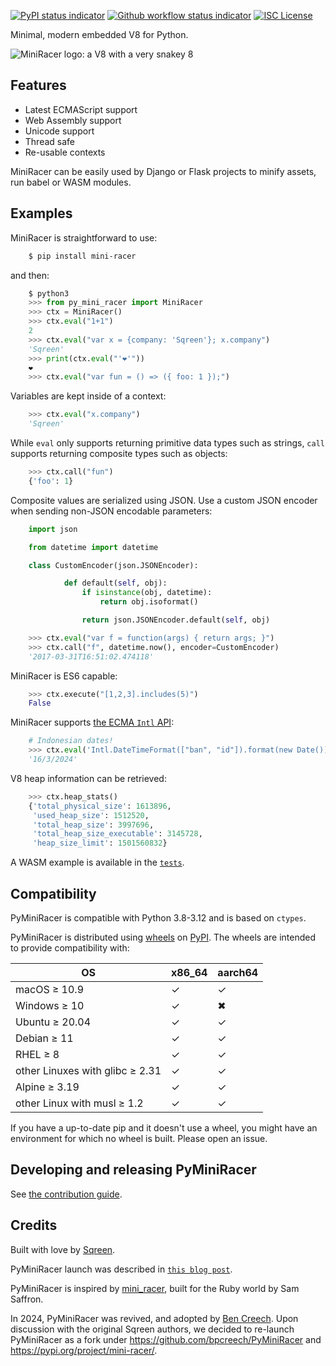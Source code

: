 [![PyPI status indicator](https://img.shields.io/pypi/v/mini_racer.svg)](https://pypi.python.org/pypi/mini_racer)
[![Github workflow status indicator](https://github.com/bpcreech/PyMiniRacer/actions/workflows/build.yml/badge.svg)](https://github.com/bpcreech/PyMiniRacer/actions/workflows/build.yml)
[![ISC License](https://img.shields.io/badge/License-ISC-blue.svg)](https://opensource.org/licenses/ISC)

Minimal, modern embedded V8 for Python.

![MiniRacer logo: a V8 with a very snakey 8](py_mini_racer.png)

## Features

- Latest ECMAScript support
- Web Assembly support
- Unicode support
- Thread safe
- Re-usable contexts

MiniRacer can be easily used by Django or Flask projects to minify assets, run babel or
WASM modules.

## Examples

MiniRacer is straightforward to use:

```sh
    $ pip install mini-racer
```

and then:

```python
    $ python3
    >>> from py_mini_racer import MiniRacer
    >>> ctx = MiniRacer()
    >>> ctx.eval("1+1")
    2
    >>> ctx.eval("var x = {company: 'Sqreen'}; x.company")
    'Sqreen'
    >>> print(ctx.eval("'❤'"))
    ❤
    >>> ctx.eval("var fun = () => ({ foo: 1 });")
```

Variables are kept inside of a context:

```python
    >>> ctx.eval("x.company")
    'Sqreen'
```

While `eval` only supports returning primitive data types such as strings, `call`
supports returning composite types such as objects:

```python
    >>> ctx.call("fun")
    {'foo': 1}
```

Composite values are serialized using JSON. Use a custom JSON encoder when sending
non-JSON encodable parameters:

```python
    import json

    from datetime import datetime

    class CustomEncoder(json.JSONEncoder):

            def default(self, obj):
                if isinstance(obj, datetime):
                    return obj.isoformat()

                return json.JSONEncoder.default(self, obj)
```

```python
    >>> ctx.eval("var f = function(args) { return args; }")
    >>> ctx.call("f", datetime.now(), encoder=CustomEncoder)
    '2017-03-31T16:51:02.474118'
```

MiniRacer is ES6 capable:

```python
    >>> ctx.execute("[1,2,3].includes(5)")
    False
```

MiniRacer supports [the ECMA `Intl` API](https://tc39.es/ecma402/):

```python
    # Indonesian dates!
    >>> ctx.eval('Intl.DateTimeFormat(["ban", "id"]).format(new Date())')
    '16/3/2024'
```

V8 heap information can be retrieved:

```python
    >>> ctx.heap_stats()
    {'total_physical_size': 1613896,
     'used_heap_size': 1512520,
     'total_heap_size': 3997696,
     'total_heap_size_executable': 3145728,
     'heap_size_limit': 1501560832}
```

A WASM example is available in the
[`tests`](https://github.com/bpcreech/PyMiniRacer/blob/master/tests/test_wasm.py).

## Compatibility

PyMiniRacer is compatible with Python 3.8-3.12 and is based on `ctypes`.

PyMiniRacer is distributed using [wheels](https://pythonwheels.com/) on
[PyPI](https://pypi.org/). The wheels are intended to provide compatibility with:

| OS                              | x86_64 | aarch64 |
| ------------------------------- | ------ | ------- |
| macOS ≥ 10.9                    | ✓      | ✓       |
| Windows ≥ 10                    | ✓      | ✖       |
| Ubuntu ≥ 20.04                  | ✓      | ✓       |
| Debian ≥ 11                     | ✓      | ✓       |
| RHEL ≥ 8                        | ✓      | ✓       |
| other Linuxes with glibc ≥ 2.31 | ✓      | ✓       |
| Alpine ≥ 3.19                   | ✓      | ✓       |
| other Linux with musl ≥ 1.2     | ✓      | ✓       |

If you have a up-to-date pip and it doesn't use a wheel, you might have an environment
for which no wheel is built. Please open an issue.

## Developing and releasing PyMiniRacer

See [the contribution guide](CONTRIBUTING.md).

## Credits

Built with love by [Sqreen](https://www.sqreen.com).

PyMiniRacer launch was described in
[`this blog post`](https://web.archive.org/web/20230526172627/https://blog.sqreen.com/embedding-javascript-into-python/).

PyMiniRacer is inspired by [mini_racer](https://github.com/SamSaffron/mini_racer), built
for the Ruby world by Sam Saffron.

In 2024, PyMiniRacer was revived, and adopted by [Ben Creech](https://bpcreech.com).
Upon discussion with the original Sqreen authors, we decided to re-launch PyMiniRacer as
a fork under <https://github.com/bpcreech/PyMiniRacer> and
<https://pypi.org/project/mini-racer/>.
